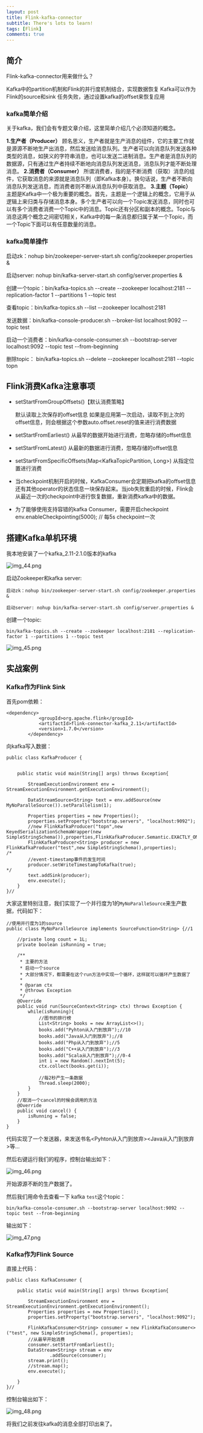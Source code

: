 ```yaml
---
layout: post
title: Flink-kafka-connector
subtitle: There's lots to learn!
tags: [Flink]
comments: true
---
```

## 简介

Flink-kafka-connector用来做什么？

Kafka中的partition机制和Flink的并行度机制结合，实现数据恢复
Kafka可以作为Flink的source和sink
任务失败，通过设置kafka的offset来恢复应用

### kafka简单介绍


关于kafka，我们会有专题文章介绍，这里简单介绍几个必须知道的概念。

**1.生产者（Producer）**
顾名思义，生产者就是生产消息的组件，它的主要工作就是源源不断地生产出消息，然后发送给消息队列。生产者可以向消息队列发送各种类型的消息，如狭义的字符串消息，也可以发送二进制消息。生产者是消息队列的数据源，只有通过生产者持续不断地向消息队列发送消息，消息队列才能不断处理消息。
**2.消费者（Consumer）**
所谓消费者，指的是不断消费（获取）消息的组件，它获取消息的来源就是消息队列（即Kafka本身）。换句话说，生产者不断向消息队列发送消息，而消费者则不断从消息队列中获取消息。
**3.主题（Topic）**
主题是Kafka中一个极为重要的概念。首先，主题是一个逻辑上的概念，它用于从逻辑上来归类与存储消息本身。多个生产者可以向一个Topic发送消息，同时也可以有多个消费者消费一个Topic中的消息。Topic还有分区和副本的概念。Topic与消息这两个概念之间密切相关，Kafka中的每一条消息都归属于某一个Topic，而一个Topic下面可以有任意数量的消息。

### kafka简单操作

启动zk：nohup bin/zookeeper-server-start.sh config/zookeeper.properties  &

启动server: nohup bin/kafka-server-start.sh config/server.properties &

创建一个topic：bin/kafka-topics.sh --create --zookeeper localhost:2181 --replication-factor 1 --partitions 1 --topic test

查看topic：bin/kafka-topics.sh --list --zookeeper localhost:2181

发送数据：bin/kafka-console-producer.sh --broker-list localhost:9092 --topic test

启动一个消费者：bin/kafka-console-consumer.sh --bootstrap-server localhost:9092 --topic test --from-beginning


删除topic： bin/kafka-topics.sh --delete --zookeeper localhost:2181  --topic topn


## Flink消费Kafka注意事项

* setStartFromGroupOffsets()【默认消费策略】

  默认读取上次保存的offset信息
  如果是应用第一次启动，读取不到上次的offset信息，则会根据这个参数auto.offset.reset的值来进行消费数据


* setStartFromEarliest()
  从最早的数据开始进行消费，忽略存储的offset信息


* setStartFromLatest()
  从最新的数据进行消费，忽略存储的offset信息


* setStartFromSpecificOffsets(Map<KafkaTopicPartition, Long>)
  从指定位置进行消费

* 当checkpoint机制开启的时候，KafkaConsumer会定期把kafka的offset信息还有其他operator的状态信息一块保存起来。当job失败重启的时候，Flink会从最近一次的checkpoint中进行恢复数据，重新消费kafka中的数据。


* 为了能够使用支持容错的kafka Consumer，需要开启checkpoint
  env.enableCheckpointing(5000); // 每5s checkpoint一次

## 搭建Kafka单机环境

我本地安装了一个kafka_2.11-2.1.0版本的kafka

![img_44.png](/assets/img/flink/img_44.png)

启动Zookeeper和kafka server:
```
启动zk：nohup bin/zookeeper-server-start.sh config/zookeeper.properties  &

启动server: nohup bin/kafka-server-start.sh config/server.properties &
```
创建一个topic:
```
bin/kafka-topics.sh --create --zookeeper localhost:2181 --replication-factor 1 --partitions 1 --topic test
```

![img_45.png](/assets/img/flink/img_45.png)

## 实战案例


### Kafka作为Flink Sink

首先pom依赖：
```
<dependency>
            <groupId>org.apache.flink</groupId>
            <artifactId>flink-connector-kafka_2.11</artifactId>
            <version>1.7.0</version>
        </dependency>
```

向kafka写入数据：

```
public class KafkaProducer {


    public static void main(String[] args) throws Exception{

        StreamExecutionEnvironment env = StreamExecutionEnvironment.getExecutionEnvironment();

        DataStreamSource<String> text = env.addSource(new MyNoParalleSource()).setParallelism(1);

        Properties properties = new Properties();
        properties.setProperty("bootstrap.servers", "localhost:9092");
        //new FlinkKafkaProducer("topn",new KeyedSerializationSchemaWrapper(new SimpleStringSchema()),properties,FlinkKafkaProducer.Semantic.EXACTLY_ONCE);
	    FlinkKafkaProducer<String> producer = new FlinkKafkaProducer("test",new SimpleStringSchema(),properties);
/*
        //event-timestamp事件的发生时间
        producer.setWriteTimestampToKafka(true);
*/
        text.addSink(producer);
        env.execute();
    }
}//
```
大家这里特别注意，我们实现了一个并行度为1的`MyNoParalleSource`来生产数据，代码如下：

```
//使用并行度为1的source
public class MyNoParalleSource implements SourceFunction<String> {//1

    //private long count = 1L;
    private boolean isRunning = true;
    
    /**
     * 主要的方法
     * 启动一个source
     * 大部分情况下，都需要在这个run方法中实现一个循环，这样就可以循环产生数据了
     *
     * @param ctx
     * @throws Exception
     */
    @Override
    public void run(SourceContext<String> ctx) throws Exception {
        while(isRunning){
            //图书的排行榜
            List<String> books = new ArrayList<>();
            books.add("Pyhton从入门到放弃");//10
            books.add("Java从入门到放弃");//8
            books.add("Php从入门到放弃");//5
            books.add("C++从入门到放弃");//3
            books.add("Scala从入门到放弃");//0-4
            int i = new Random().nextInt(5);
            ctx.collect(books.get(i));

            //每2秒产生一条数据
            Thread.sleep(2000);
        }
    }
    //取消一个cancel的时候会调用的方法
    @Override
    public void cancel() {
        isRunning = false;
    }
}

```

代码实现了一个发送器，来发送书名<Pyhton从入门到放弃><Java从入门到放弃>等...

然后右键运行我们的程序，控制台输出如下：

![img_46.png](/assets/img/flink/img_46.png)

开始源源不断的生产数据了。

然后我们用命令去查看一下 kafka `test`这个topic：

```
bin/kafka-console-consumer.sh --bootstrap-server localhost:9092 --topic test --from-beginning
```

输出如下：

![img_47.png](/assets/img/flink/img_47.png)

### Kafka作为Flink Source

直接上代码：

```
public class KafkaConsumer {

    public static void main(String[] args) throws Exception{

        StreamExecutionEnvironment env = StreamExecutionEnvironment.getExecutionEnvironment();
        Properties properties = new Properties();
        properties.setProperty("bootstrap.servers", "localhost:9092");

        FlinkKafkaConsumer<String> consumer = new FlinkKafkaConsumer<>("test", new SimpleStringSchema(), properties);
        //从最早开始消费
        consumer.setStartFromEarliest();
        DataStream<String> stream = env
                .addSource(consumer);
        stream.print();
        //stream.map();
        env.execute();

    }
}//
```

控制台输出如下：

![img_48.png](/assets/img/flink/img_48.png)

将我们之前发往kafka的消息全部打印出来了。
